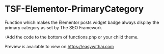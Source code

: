 # TSF-Elementor-PrimaryCategory
Function which makes the Elementor posts widget badge always display the primary category as set by The SEO Framework

-Add the code to the bottom of functions.php or your child theme.

Preview is available to view on https://easywithai.com
